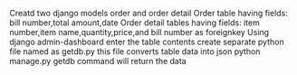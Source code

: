 Creatd two django models order and order detail 
Order table having fields: bill number,total amount,date
Order detail tables having fields: item number,item name,quantity,price,and bill number as foreignkey
Using django admin-dashboard enter the table contents
create separate python file named as getdb.py this file converts table data into json
python manage.py getdb command will return the data
